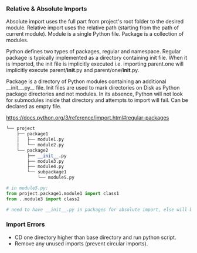 ### Relative & Absolute Imports

Absolute import uses the full part from project's root folder to the desired module. Relative import uses the relative path (starting from the path of current module). Module is a single Python file. Package is a collection of modules.

Python defines two types of packages, regular and namespace. Regular package is typically implemented as a directory containing init file. When it is imported, the init file is implicitly executed i.e. importing parent.one will implicitly execute parent/**init**.py and parent/one/**init**.py.

Package is a directory of Python modules containing an additional \_\_init\_\_.py\_\_ file. Init files are used to mark directories on Disk as Python package directories and not modules. In its absence, Python will not look for submodules inside that directory and attempts to import will fail. Can be declared as empty file.

https://docs.python.org/3/reference/import.html#regular-packages

```python
└── project
    ├── package1
    │   ├── module1.py
    │   └── module2.py
    └── package2
        ├── __init__.py
        ├── module3.py
        ├── module4.py
        └── subpackage1
            └── module5.py

# in module5.py:
from project.package1.module1 import class1
from ..module3 import class2

# need to have __init__.py in packages for absolute import, else will be read as 'module' by Python
```

### Import Errors
- CD one directory higher than base directory and run python script.
- Remove any unused imports (prevent circular imports).
